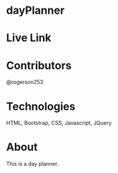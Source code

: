# dayPlanner

# Live Link


# Contributors
@rogerson253

# Technologies
HTML, Bootstrap, CSS, Javascript, JQuery

# About
This is a day planner.